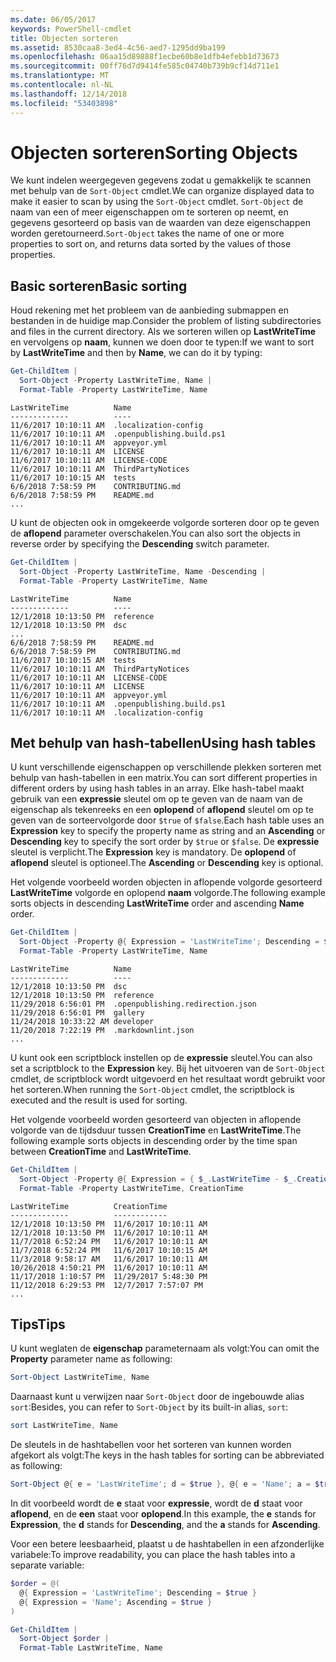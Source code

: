 ```yaml
---
ms.date: 06/05/2017
keywords: PowerShell-cmdlet
title: Objecten sorteren
ms.assetid: 8530caa8-3ed4-4c56-aed7-1295dd9ba199
ms.openlocfilehash: 06aa15d89888f1ecbe60b8e1dfb4efebb1d73673
ms.sourcegitcommit: 00ff76d7d9414fe585c04740b739b9cf14d711e1
ms.translationtype: MT
ms.contentlocale: nl-NL
ms.lasthandoff: 12/14/2018
ms.locfileid: "53403898"
---
```

# <a name="sorting-objects"></a><span data-ttu-id="3ae55-103">Objecten sorteren</span><span class="sxs-lookup"><span data-stu-id="3ae55-103">Sorting Objects</span></span>

<span data-ttu-id="3ae55-104">We kunt indelen weergegeven gegevens zodat u gemakkelijk te scannen met behulp van de `Sort-Object` cmdlet.</span><span class="sxs-lookup"><span data-stu-id="3ae55-104">We can organize displayed data to make it easier to scan by using the `Sort-Object` cmdlet.</span></span> <span data-ttu-id="3ae55-105">`Sort-Object` de naam van een of meer eigenschappen om te sorteren op neemt, en gegevens gesorteerd op basis van de waarden van deze eigenschappen worden geretourneerd.</span><span class="sxs-lookup"><span data-stu-id="3ae55-105">`Sort-Object` takes the name of one or more properties to sort on, and returns data sorted by the values of those properties.</span></span>

## <a name="basic-sorting"></a><span data-ttu-id="3ae55-106">Basic sorteren</span><span class="sxs-lookup"><span data-stu-id="3ae55-106">Basic sorting</span></span>

<span data-ttu-id="3ae55-107">Houd rekening met het probleem van de aanbieding submappen en bestanden in de huidige map.</span><span class="sxs-lookup"><span data-stu-id="3ae55-107">Consider the problem of listing subdirectories and files in the current directory.</span></span>
<span data-ttu-id="3ae55-108">Als we sorteren willen op **LastWriteTime** en vervolgens op **naam**, kunnen we doen door te typen:</span><span class="sxs-lookup"><span data-stu-id="3ae55-108">If we want to sort by **LastWriteTime** and then by **Name**, we can do it by typing:</span></span>

```powershell
Get-ChildItem |
  Sort-Object -Property LastWriteTime, Name |
  Format-Table -Property LastWriteTime, Name
```

```output
LastWriteTime          Name
-------------          ----
11/6/2017 10:10:11 AM  .localization-config
11/6/2017 10:10:11 AM  .openpublishing.build.ps1
11/6/2017 10:10:11 AM  appveyor.yml
11/6/2017 10:10:11 AM  LICENSE
11/6/2017 10:10:11 AM  LICENSE-CODE
11/6/2017 10:10:11 AM  ThirdPartyNotices
11/6/2017 10:10:15 AM  tests
6/6/2018 7:58:59 PM    CONTRIBUTING.md
6/6/2018 7:58:59 PM    README.md
...
```

<span data-ttu-id="3ae55-109">U kunt de objecten ook in omgekeerde volgorde sorteren door op te geven de **aflopend** parameter overschakelen.</span><span class="sxs-lookup"><span data-stu-id="3ae55-109">You can also sort the objects in reverse order by specifying the **Descending** switch parameter.</span></span>

```powershell
Get-ChildItem |
  Sort-Object -Property LastWriteTime, Name -Descending |
  Format-Table -Property LastWriteTime, Name
```

```output
LastWriteTime          Name
-------------          ----
12/1/2018 10:13:50 PM  reference
12/1/2018 10:13:50 PM  dsc
...
6/6/2018 7:58:59 PM    README.md
6/6/2018 7:58:59 PM    CONTRIBUTING.md
11/6/2017 10:10:15 AM  tests
11/6/2017 10:10:11 AM  ThirdPartyNotices
11/6/2017 10:10:11 AM  LICENSE-CODE
11/6/2017 10:10:11 AM  LICENSE
11/6/2017 10:10:11 AM  appveyor.yml
11/6/2017 10:10:11 AM  .openpublishing.build.ps1
11/6/2017 10:10:11 AM  .localization-config
```

## <a name="using-hash-tables"></a><span data-ttu-id="3ae55-110">Met behulp van hash-tabellen</span><span class="sxs-lookup"><span data-stu-id="3ae55-110">Using hash tables</span></span>

<span data-ttu-id="3ae55-111">U kunt verschillende eigenschappen op verschillende plekken sorteren met behulp van hash-tabellen in een matrix.</span><span class="sxs-lookup"><span data-stu-id="3ae55-111">You can sort different properties in different orders by using hash tables in an array.</span></span>
<span data-ttu-id="3ae55-112">Elke hash-tabel maakt gebruik van een **expressie** sleutel om op te geven van de naam van de eigenschap als tekenreeks en een **oplopend** of **aflopend** sleutel om op te geven van de sorteervolgorde door `$true` of `$false`.</span><span class="sxs-lookup"><span data-stu-id="3ae55-112">Each hash table uses an **Expression** key to specify the property name as string and an **Ascending** or **Descending** key to specify the sort order by `$true` or `$false`.</span></span>
<span data-ttu-id="3ae55-113">De **expressie** sleutel is verplicht.</span><span class="sxs-lookup"><span data-stu-id="3ae55-113">The **Expression** key is mandatory.</span></span>
<span data-ttu-id="3ae55-114">De **oplopend** of **aflopend** sleutel is optioneel.</span><span class="sxs-lookup"><span data-stu-id="3ae55-114">The **Ascending** or **Descending** key is optional.</span></span>

<span data-ttu-id="3ae55-115">Het volgende voorbeeld worden objecten in aflopende volgorde gesorteerd **LastWriteTime** volgorde en oplopend **naam** volgorde.</span><span class="sxs-lookup"><span data-stu-id="3ae55-115">The following example sorts objects in descending **LastWriteTime** order and ascending **Name** order.</span></span>

```powershell
Get-ChildItem |
  Sort-Object -Property @{ Expression = 'LastWriteTime'; Descending = $true }, @{ Expression = 'Name'; Ascending = $true } |
  Format-Table -Property LastWriteTime, Name
```

```output
LastWriteTime          Name
-------------          ----
12/1/2018 10:13:50 PM  dsc
12/1/2018 10:13:50 PM  reference
11/29/2018 6:56:01 PM  .openpublishing.redirection.json
11/29/2018 6:56:01 PM  gallery
11/24/2018 10:33:22 AM developer
11/20/2018 7:22:19 PM  .markdownlint.json
...
```

<span data-ttu-id="3ae55-116">U kunt ook een scriptblock instellen op de **expressie** sleutel.</span><span class="sxs-lookup"><span data-stu-id="3ae55-116">You can also set a scriptblock to the **Expression** key.</span></span>
<span data-ttu-id="3ae55-117">Bij het uitvoeren van de `Sort-Object` cmdlet, de scriptblock wordt uitgevoerd en het resultaat wordt gebruikt voor het sorteren.</span><span class="sxs-lookup"><span data-stu-id="3ae55-117">When running the `Sort-Object` cmdlet, the scriptblock is executed and the result is used for sorting.</span></span>

<span data-ttu-id="3ae55-118">Het volgende voorbeeld worden gesorteerd van objecten in aflopende volgorde van de tijdsduur tussen **CreationTime** en **LastWriteTime**.</span><span class="sxs-lookup"><span data-stu-id="3ae55-118">The following example sorts objects in descending order by the time span between **CreationTime** and **LastWriteTime**.</span></span>

```powershell
Get-ChildItem |
  Sort-Object -Property @{ Expression = { $_.LastWriteTime - $_.CreationTime }; Descending = $true } |
  Format-Table -Property LastWriteTime, CreationTime
```

```output
LastWriteTime          CreationTime
-------------          ------------
12/1/2018 10:13:50 PM  11/6/2017 10:10:11 AM
12/1/2018 10:13:50 PM  11/6/2017 10:10:11 AM
11/7/2018 6:52:24 PM   11/6/2017 10:10:11 AM
11/7/2018 6:52:24 PM   11/6/2017 10:10:15 AM
11/3/2018 9:58:17 AM   11/6/2017 10:10:11 AM
10/26/2018 4:50:21 PM  11/6/2017 10:10:11 AM
11/17/2018 1:10:57 PM  11/29/2017 5:48:30 PM
11/12/2018 6:29:53 PM  12/7/2017 7:57:07 PM
...
```

## <a name="tips"></a><span data-ttu-id="3ae55-119">Tips</span><span class="sxs-lookup"><span data-stu-id="3ae55-119">Tips</span></span>

<span data-ttu-id="3ae55-120">U kunt weglaten de **eigenschap** parameternaam als volgt:</span><span class="sxs-lookup"><span data-stu-id="3ae55-120">You can omit the **Property** parameter name as following:</span></span>

```powershell
Sort-Object LastWriteTime, Name
```

<span data-ttu-id="3ae55-121">Daarnaast kunt u verwijzen naar `Sort-Object` door de ingebouwde alias `sort`:</span><span class="sxs-lookup"><span data-stu-id="3ae55-121">Besides, you can refer to `Sort-Object` by its built-in alias, `sort`:</span></span>

```powershell
sort LastWriteTime, Name
```

<span data-ttu-id="3ae55-122">De sleutels in de hashtabellen voor het sorteren van kunnen worden afgekort als volgt:</span><span class="sxs-lookup"><span data-stu-id="3ae55-122">The keys in the hash tables for sorting can be abbreviated as following:</span></span>

```powershell
Sort-Object @{ e = 'LastWriteTime'; d = $true }, @{ e = 'Name'; a = $true }
```

<span data-ttu-id="3ae55-123">In dit voorbeeld wordt de **e** staat voor **expressie**, wordt de **d** staat voor **aflopend**, en de **een** staat voor **oplopend**.</span><span class="sxs-lookup"><span data-stu-id="3ae55-123">In this example, the **e** stands for **Expression**, the **d** stands for **Descending**, and the **a** stands for **Ascending**.</span></span>

<span data-ttu-id="3ae55-124">Voor een betere leesbaarheid, plaatst u de hashtabellen in een afzonderlijke variabele:</span><span class="sxs-lookup"><span data-stu-id="3ae55-124">To improve readability, you can place the hash tables into a separate variable:</span></span>

```powershell
$order = @(
  @{ Expression = 'LastWriteTime'; Descending = $true }
  @{ Expression = 'Name'; Ascending = $true }
)

Get-ChildItem |
  Sort-Object $order |
  Format-Table LastWriteTime, Name
```